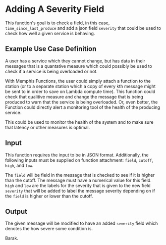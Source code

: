 # Adding A Severity Field

This function's goal is to check a field, in this case, `time_since_last_produce` and add a json field `severity` that could be used to check how well a given service is behaving. 

## Example Use Case Definition

A user has a service which they cannot change, but has data in their messages that is a quantative measure which could possibly be used to check if a service is being overloaded or not. 

With Memphis Functions, the user could simply attach a function to the station (or to a separate station which a copy of every kth message might be sent to in order to save on Lambda compute time). This function could check that qualitive measure and change the message that is being produced to warn that the service is being overloaded. Or, even better, the Function could directly alert a monitoring tool of the health of the producing service. 

This could be used to monitor the health of the system and to make sure that latency or other measures is optimal.

## Input

This function requires the input to be in JSON format. Additionally, the following inputs must be supplied on function attachment: `field`, `cutoff`, `high`, and `low`.

The `field` will be field in the message that is checked to see if it is higher than the cutoff. The message must have a numerical value for this field. `high` and `low` are the labels for the severity that is given to the new field `severity` that will be added to label the message severity depending on if the `field` is higher or lower than the cutoff.

## Output

The given message will be modified to have an added `severity` field which denotes the how severe some condition is.

Barak.
